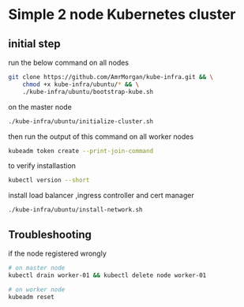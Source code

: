 # Simple 2 node Kubernetes cluster

## initial step
run the below command on all nodes
```bash
git clone https://github.com/AmrMorgan/kube-infra.git && \
    chmod +x kube-infra/ubuntu/* && \
    ./kube-infra/ubuntu/bootstrap-kube.sh
```
on the master node
```bash
./kube-infra/ubuntu/initialize-cluster.sh
```

then run the output of this command on all worker nodes
```bash
kubeadm token create --print-join-command
```
to verify installastion
```bash
kubectl version --short
```

install load balancer ,ingress controller and cert manager
```bash
./kube-infra/ubuntu/install-network.sh
```

## Troubleshooting 
if the node registered wrongly
```bash
# on master node
kubectl drain worker-01 && kubectl delete node worker-01

# on worker node
kubeadm reset
```


